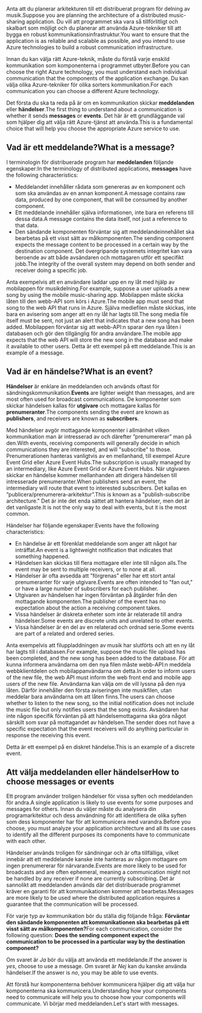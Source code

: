 <span data-ttu-id="e81bb-101">Anta att du planerar arkitekturen till ett distribuerat program för delning av musik.</span><span class="sxs-lookup"><span data-stu-id="e81bb-101">Suppose you are planning the architecture of a distributed music-sharing application.</span></span> <span data-ttu-id="e81bb-102">Du vill att programmet ska vara så tillförlitligt och skalbart som möjligt och du planerar att använda Azure-tekniker till att bygga en robust kommunikationsinfrastruktur.</span><span class="sxs-lookup"><span data-stu-id="e81bb-102">You want to ensure that the application is as reliable and scalable as possible, and you intend to use Azure technologies to build a robust communication infrastructure.</span></span>

<span data-ttu-id="e81bb-103">Innan du kan välja rätt Azure-teknik, måste du förstå varje enskild kommunikation som komponenterna i programmet utbyter.</span><span class="sxs-lookup"><span data-stu-id="e81bb-103">Before you can choose the right Azure technology, you must understand each individual communication that the components of the application exchange.</span></span> <span data-ttu-id="e81bb-104">Du kan välja olika Azure-tekniker för olika sorters kommunikation.</span><span class="sxs-lookup"><span data-stu-id="e81bb-104">For each communication you can choose a different Azure technology.</span></span>

<span data-ttu-id="e81bb-105">Det första du ska ta reda på är om en kommunikation skickar **meddelanden** eller **händelser**.</span><span class="sxs-lookup"><span data-stu-id="e81bb-105">The first thing to understand about a communication is whether it sends **messages** or **events**.</span></span> <span data-ttu-id="e81bb-106">Det här är ett grundläggande val som hjälper dig att välja rätt Azure-tjänst att använda.</span><span class="sxs-lookup"><span data-stu-id="e81bb-106">This is a fundamental choice that will help you choose the appropriate Azure service to use.</span></span>

## <a name="what-is-a-message"></a><span data-ttu-id="e81bb-107">Vad är ett meddelande?</span><span class="sxs-lookup"><span data-stu-id="e81bb-107">What is a message?</span></span>
<span data-ttu-id="e81bb-108">I terminologin för distribuerade program har **meddelanden** följande egenskaper:</span><span class="sxs-lookup"><span data-stu-id="e81bb-108">In the terminology of distributed applications, **messages** have the following characteristics:</span></span>

- <span data-ttu-id="e81bb-109">Meddelandet innehåller rådata som genereras av en komponent och som ska användas av en annan komponent.</span><span class="sxs-lookup"><span data-stu-id="e81bb-109">A message contains raw data, produced by one component, that will be consumed by another component.</span></span>
- <span data-ttu-id="e81bb-110">Ett meddelande innehåller själva informationen, inte bara en referens till dessa data.</span><span class="sxs-lookup"><span data-stu-id="e81bb-110">A message contains the data itself, not just a reference to that data.</span></span>
- <span data-ttu-id="e81bb-111">Den sändande komponenten förväntar sig att meddelandeinnehållet ska bearbetas på ett visst sätt av målkomponenten.</span><span class="sxs-lookup"><span data-stu-id="e81bb-111">The sending component expects the message content to be processed in a certain way by the destination component.</span></span> <span data-ttu-id="e81bb-112">Det övergripande systemets integritet kan vara beroende av att både avsändaren och mottagaren utför ett specifikt jobb.</span><span class="sxs-lookup"><span data-stu-id="e81bb-112">The integrity of the overall system may depend on both sender and receiver doing a specific job.</span></span>

<span data-ttu-id="e81bb-113">Anta exempelvis att en användare laddar upp en ny låt med hjälp av mobilappen för musikdelning.</span><span class="sxs-lookup"><span data-stu-id="e81bb-113">For example, suppose a user uploads a new song by using the mobile music-sharing app.</span></span> <span data-ttu-id="e81bb-114">Mobilappen måste skicka låten till den webb-API som körs i Azure.</span><span class="sxs-lookup"><span data-stu-id="e81bb-114">The mobile app must send that song to the web API that runs in Azure.</span></span> <span data-ttu-id="e81bb-115">Själva mediefilen måste skickas, inte bara en avisering som anger att en ny låt har lagts till.</span><span class="sxs-lookup"><span data-stu-id="e81bb-115">The song media file itself must be sent, not just an alert that indicates that a new song has been added.</span></span> <span data-ttu-id="e81bb-116">Mobilappen förväntar sig att webb-API:n sparar den nya låten i databasen och gör den tillgänglig för andra användare.</span><span class="sxs-lookup"><span data-stu-id="e81bb-116">The mobile app expects that the web API will store the new song in the database and make it available to other users.</span></span> <span data-ttu-id="e81bb-117">Detta är ett exempel på ett meddelande.</span><span class="sxs-lookup"><span data-stu-id="e81bb-117">This is an example of a message.</span></span>

## <a name="what-is-an-event"></a><span data-ttu-id="e81bb-118">Vad är en händelse?</span><span class="sxs-lookup"><span data-stu-id="e81bb-118">What is an event?</span></span>

<span data-ttu-id="e81bb-119">**Händelser** är enklare än meddelanden och används oftast för sändningskommunikation.</span><span class="sxs-lookup"><span data-stu-id="e81bb-119">**Events** are lighter weight than messages, and are most often used for broadcast communications.</span></span> <span data-ttu-id="e81bb-120">De komponenter som skickar händelsen kallas för **utgivare** och mottagare kallas för **prenumeranter**.</span><span class="sxs-lookup"><span data-stu-id="e81bb-120">The components sending the event are known as **publishers**, and receivers are known as **subscribers**.</span></span>

<span data-ttu-id="e81bb-121">Med händelser avgör mottagande komponenter i allmänhet vilken kommunikation man är intresserad av och därefter ”prenumererar” man på den.</span><span class="sxs-lookup"><span data-stu-id="e81bb-121">With events, receiving components will generally decide in which communications they are interested, and will "subscribe" to those.</span></span> <span data-ttu-id="e81bb-122">Prenumerationen hanteras vanligtvis av en mellanhand, till exempel Azure Event Grid eller Azure Event Hubs.</span><span class="sxs-lookup"><span data-stu-id="e81bb-122">The subscription is usually managed by an intermediary, like Azure Event Grid or Azure Event Hubs.</span></span> <span data-ttu-id="e81bb-123">När utgivaren skickar en händelse kommer mellanhanden att dirigera händelsen till intresserade prenumeranter.</span><span class="sxs-lookup"><span data-stu-id="e81bb-123">When publishers send an event, the intermediary will route that event to interested subscribers.</span></span> <span data-ttu-id="e81bb-124">Det kallas en ”publicera/prenumerera-arkitektur”.</span><span class="sxs-lookup"><span data-stu-id="e81bb-124">This is known as a "publish-subscribe architecture."</span></span> <span data-ttu-id="e81bb-125">Det är inte det enda sättet att hantera händelser, men det är det vanligaste.</span><span class="sxs-lookup"><span data-stu-id="e81bb-125">It is not the only way to deal with events, but it is the most common.</span></span>

<span data-ttu-id="e81bb-126">Händelser har följande egenskaper:</span><span class="sxs-lookup"><span data-stu-id="e81bb-126">Events have the following characteristics:</span></span>

- <span data-ttu-id="e81bb-127">En händelse är ett förenklat meddelande som anger att något har inträffat.</span><span class="sxs-lookup"><span data-stu-id="e81bb-127">An event is a lightweight notification that indicates that something happened.</span></span>
- <span data-ttu-id="e81bb-128">Händelsen kan skickas till flera mottagare eller inte till någon alls.</span><span class="sxs-lookup"><span data-stu-id="e81bb-128">The event may be sent to multiple receivers, or to none at all.</span></span>
- <span data-ttu-id="e81bb-129">Händelser är ofta avsedda att ”förgrenas” eller har ett stort antal prenumeranter för varje utgivare.</span><span class="sxs-lookup"><span data-stu-id="e81bb-129">Events are often intended to "fan out," or have a large number of subscribers for each publisher.</span></span>
- <span data-ttu-id="e81bb-130">Utgivaren av händelsen har ingen förväntan på åtgärder från den mottagande komponenten.</span><span class="sxs-lookup"><span data-stu-id="e81bb-130">The publisher of the event has no expectation about the action a receiving component takes.</span></span>
- <span data-ttu-id="e81bb-131">Vissa händelser är diskreta enheter som inte är relaterade till andra händelser.</span><span class="sxs-lookup"><span data-stu-id="e81bb-131">Some events are discrete units and unrelated to other events.</span></span> 
- <span data-ttu-id="e81bb-132">Vissa händelser är en del av en relaterad och ordnad serie.</span><span class="sxs-lookup"><span data-stu-id="e81bb-132">Some events are part of a related and ordered series.</span></span>  

<span data-ttu-id="e81bb-133">Anta exempelvis att filuppladdningen av musik har slutförts och att en ny låt har lagts till i databasen.</span><span class="sxs-lookup"><span data-stu-id="e81bb-133">For example, suppose the music file upload has been completed, and the new song has been added to the database.</span></span> <span data-ttu-id="e81bb-134">För att kunna informera användarna om den nya filen måste webb-API:n meddela webbklientdelen och mobilappanvändarna om detta.</span><span class="sxs-lookup"><span data-stu-id="e81bb-134">In order to inform users of the new file, the web API must inform the web front end and mobile app users of the new file.</span></span> <span data-ttu-id="e81bb-135">Användarna kan välja om de vill lyssna på den nya låten. Därför innehåller den första aviseringen inte musikfilen, utan meddelar bara användarna om att låten finns.</span><span class="sxs-lookup"><span data-stu-id="e81bb-135">The users can choose whether to listen to the new song, so the initial notification does not include the music file but only notifies users that the song exists.</span></span> <span data-ttu-id="e81bb-136">Avsändaren har inte någon specifik förväntan på att händelsemottagarna ska göra något särskilt som svar på mottagandet av händelsen.</span><span class="sxs-lookup"><span data-stu-id="e81bb-136">The sender does not have a specific expectation that the event receivers will do anything particular in response the receiving this event.</span></span>

<span data-ttu-id="e81bb-137">Detta är ett exempel på en diskret händelse.</span><span class="sxs-lookup"><span data-stu-id="e81bb-137">This is an example of a discrete event.</span></span>

## <a name="how-to-choose-messages-or-events"></a><span data-ttu-id="e81bb-138">Att välja meddelanden eller händelser</span><span class="sxs-lookup"><span data-stu-id="e81bb-138">How to choose messages or events</span></span>

<span data-ttu-id="e81bb-139">Ett program använder troligen händelser för vissa syften och meddelanden för andra.</span><span class="sxs-lookup"><span data-stu-id="e81bb-139">A single application is likely to use events for some purposes and messages for others.</span></span> <span data-ttu-id="e81bb-140">Innan du väljer måste du analysera din programarkitektur och dess användning för att identifiera de olika syften som dess komponenter har för att kommunicera med varandra.</span><span class="sxs-lookup"><span data-stu-id="e81bb-140">Before you choose, you must analyze your application architecture and all its use cases to identify all the different purposes its components have to communicate with each other.</span></span> 

<span data-ttu-id="e81bb-141">Händelser används troligen för sändningar och är ofta tillfälliga, vilket innebär att ett meddelande kanske inte hanteras av någon mottagare om ingen prenumererar för närvarande.</span><span class="sxs-lookup"><span data-stu-id="e81bb-141">Events are more likely to be used for broadcasts and are often ephemeral, meaning a communication might not be handled by any receiver if none are currently subscribing.</span></span> <span data-ttu-id="e81bb-142">Det är sannolikt att meddelanden används där det distribuerade programmet kräver en garanti för att kommunikationen kommer att bearbetas.</span><span class="sxs-lookup"><span data-stu-id="e81bb-142">Messages are more likely to be used where the distributed application requires a guarantee that the communication will be processed.</span></span>

<span data-ttu-id="e81bb-143">För varje typ av kommunikation bör du ställa dig följande fråga: **Förväntar den sändande komponenten att kommunikationen ska bearbetas på ett visst sätt av målkomponenten?**</span><span class="sxs-lookup"><span data-stu-id="e81bb-143">For each communication, consider the following question: **Does the sending component expect the communication to be processed in a particular way by the destination component?**</span></span>

<span data-ttu-id="e81bb-144">Om svaret är _Ja_ bör du välja att använda ett meddelande.</span><span class="sxs-lookup"><span data-stu-id="e81bb-144">If the answer is _yes_, choose to use a message.</span></span> <span data-ttu-id="e81bb-145">Om svaret är _Nej_ kan du kanske använda händelser.</span><span class="sxs-lookup"><span data-stu-id="e81bb-145">If the answer is _no_, you may be able to use events.</span></span>

<span data-ttu-id="e81bb-146">Att förstå hur komponenterna behöver kommunicera hjälper dig att välja hur komponenterna ska kommunicera.</span><span class="sxs-lookup"><span data-stu-id="e81bb-146">Understanding how your components need to communicate will help you to choose how your components will communicate.</span></span> <span data-ttu-id="e81bb-147">Vi börjar med meddelanden.</span><span class="sxs-lookup"><span data-stu-id="e81bb-147">Let's start with messages.</span></span>